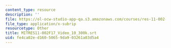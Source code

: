 ```yaml
---
content_type: resource
description: ''
file: https://ol-ocw-studio-app-qa.s3.amazonaws.com/courses/res-11-002-intentional-public-disruptions-art-responsibility-and-pedagogy-fall-2017/fe4ca02ed16050659da903261a03d5a4_MITRES11-002F17_Video_10_300k.vtt
file_type: application/x-subrip
resourcetype: Other
title: MITRES11-002F17_Video_10_300k.srt
uid: fe4ca02e-d160-5065-9da9-03261a03d5a4
---
```

